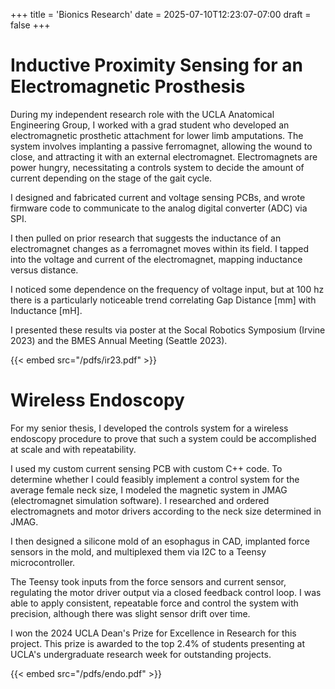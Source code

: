 +++
title = 'Bionics Research'
date = 2025-07-10T12:23:07-07:00
draft = false
+++

# Inductive Proximity Sensing for an Electromagnetic Prosthesis

During my independent research role with the UCLA Anatomical Engineering Group, I worked with a grad student who developed an electromagnetic prosthetic attachment for lower limb amputations. The system involves implanting a passive ferromagnet, allowing the wound to close, and attracting it with an external electromagnet. Electromagnets are power hungry, necessitating a controls system to decide the amount of current depending on the stage of the gait cycle.

I designed and fabricated current and voltage sensing PCBs, and wrote firmware code to communicate to the analog digital converter (ADC) via SPI.

I then pulled on prior research that suggests the inductance of an electromagnet changes as a ferromagnet moves within its field.
I tapped into the voltage and current of the electromagnet, mapping inductance versus distance.

I noticed some dependence on the frequency of voltage input, but at 100 hz there is a particularly noticeable trend correlating Gap Distance [mm] with Inductance [mH].

I presented these results via poster at the Socal Robotics Symposium (Irvine 2023) and the BMES Annual Meeting (Seattle 2023).

{{< embed src="/pdfs/ir23.pdf" >}}

# Wireless Endoscopy 

For my senior thesis, I developed the controls system for a wireless endoscopy procedure to prove that such a system could be accomplished at scale and with repeatability.

I used my custom current sensing PCB with custom C++ code. To determine whether I could feasibly implement a control system for the average female neck size, I modeled the magnetic system in JMAG (electromagnet simulation software). I researched and ordered electromagnets and motor drivers according to the neck size determined in JMAG. 

I then designed a silicone mold of an esophagus in CAD, implanted force sensors in the mold, and multiplexed them via I2C to a Teensy microcontroller.

The Teensy took inputs from the force sensors and current sensor, regulating the motor driver output via a closed feedback control loop. I was able to apply consistent, repeatable force and control the system with precision, although there was slight sensor drift over time. 

I won the 2024 UCLA Dean's Prize for Excellence in Research for this project. This prize is awarded to the top 2.4% of students presenting at UCLA's undergraduate research week for outstanding projects. 

{{< embed src="/pdfs/endo.pdf" >}}